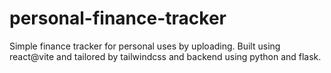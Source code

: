 # personal-finance-tracker
Simple finance tracker for personal uses by uploading. Built using react@vite and tailored by tailwindcss and backend using python and flask.
